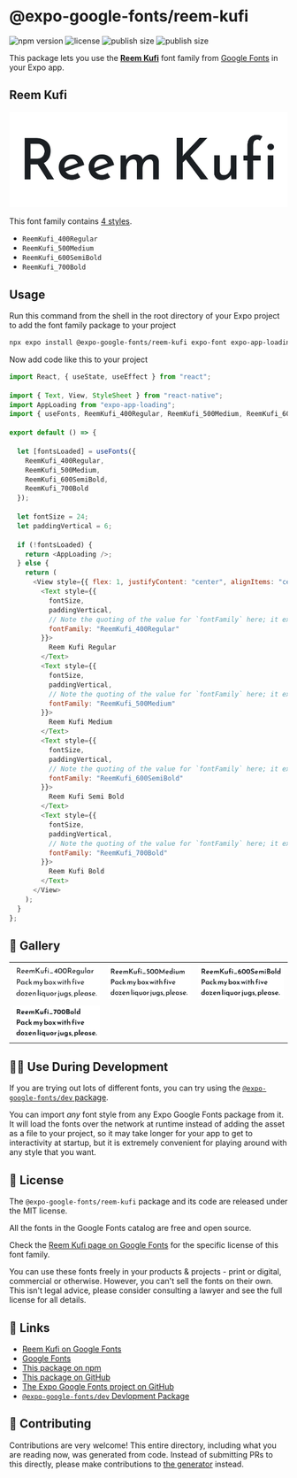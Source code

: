 # @expo-google-fonts/reem-kufi

![npm version](https://flat.badgen.net/npm/v/@expo-google-fonts/reem-kufi)
![license](https://flat.badgen.net/github/license/expo/google-fonts)
![publish size](https://flat.badgen.net/packagephobia/install/@expo-google-fonts/reem-kufi)
![publish size](https://flat.badgen.net/packagephobia/publish/@expo-google-fonts/reem-kufi)

This package lets you use the [**Reem Kufi**](https://fonts.google.com/specimen/Reem+Kufi) font family from [Google Fonts](https://fonts.google.com/) in your Expo app.

## Reem Kufi

![Reem Kufi](./font-family.png)

This font family contains [4 styles](#-gallery).

- `ReemKufi_400Regular`
- `ReemKufi_500Medium`
- `ReemKufi_600SemiBold`
- `ReemKufi_700Bold`

## Usage

Run this command from the shell in the root directory of your Expo project to add the font family package to your project

```sh
npx expo install @expo-google-fonts/reem-kufi expo-font expo-app-loading
```

Now add code like this to your project

```js
import React, { useState, useEffect } from "react";

import { Text, View, StyleSheet } from "react-native";
import AppLoading from "expo-app-loading";
import { useFonts, ReemKufi_400Regular, ReemKufi_500Medium, ReemKufi_600SemiBold, ReemKufi_700Bold } from '@expo-google-fonts/reem-kufi';

export default () => {

  let [fontsLoaded] = useFonts({
    ReemKufi_400Regular, 
    ReemKufi_500Medium, 
    ReemKufi_600SemiBold, 
    ReemKufi_700Bold
  });

  let fontSize = 24;
  let paddingVertical = 6;

  if (!fontsLoaded) {
    return <AppLoading />;
  } else {
    return (
      <View style={{ flex: 1, justifyContent: "center", alignItems: "center" }}>
        <Text style={{
          fontSize,
          paddingVertical,
          // Note the quoting of the value for `fontFamily` here; it expects a string!
          fontFamily: "ReemKufi_400Regular"
        }}>
          Reem Kufi Regular
        </Text>
        <Text style={{
          fontSize,
          paddingVertical,
          // Note the quoting of the value for `fontFamily` here; it expects a string!
          fontFamily: "ReemKufi_500Medium"
        }}>
          Reem Kufi Medium
        </Text>
        <Text style={{
          fontSize,
          paddingVertical,
          // Note the quoting of the value for `fontFamily` here; it expects a string!
          fontFamily: "ReemKufi_600SemiBold"
        }}>
          Reem Kufi Semi Bold
        </Text>
        <Text style={{
          fontSize,
          paddingVertical,
          // Note the quoting of the value for `fontFamily` here; it expects a string!
          fontFamily: "ReemKufi_700Bold"
        }}>
          Reem Kufi Bold
        </Text>
      </View>
    );
  }
};
```

## 🔡 Gallery


||||
|-|-|-|
|![ReemKufi_400Regular](./ReemKufi_400Regular.ttf.png)|![ReemKufi_500Medium](./ReemKufi_500Medium.ttf.png)|![ReemKufi_600SemiBold](./ReemKufi_600SemiBold.ttf.png)||
|![ReemKufi_700Bold](./ReemKufi_700Bold.ttf.png)||||


## 👩‍💻 Use During Development

If you are trying out lots of different fonts, you can try using the [`@expo-google-fonts/dev` package](https://github.com/expo/google-fonts/tree/master/font-packages/dev#readme).

You can import _any_ font style from any Expo Google Fonts package from it. It will load the fonts over the network at runtime instead of adding the asset as a file to your project, so it may take longer for your app to get to interactivity at startup, but it is extremely convenient for playing around with any style that you want.


## 📖 License

The `@expo-google-fonts/reem-kufi` package and its code are released under the MIT license.

All the fonts in the Google Fonts catalog are free and open source.

Check the [Reem Kufi page on Google Fonts](https://fonts.google.com/specimen/Reem+Kufi) for the specific license of this font family.

You can use these fonts freely in your products & projects - print or digital, commercial or otherwise. However, you can't sell the fonts on their own. This isn't legal advice, please consider consulting a lawyer and see the full license for all details.

## 🔗 Links

- [Reem Kufi on Google Fonts](https://fonts.google.com/specimen/Reem+Kufi)
- [Google Fonts](https://fonts.google.com/)
- [This package on npm](https://www.npmjs.com/package/@expo-google-fonts/reem-kufi)
- [This package on GitHub](https://github.com/expo/google-fonts/tree/master/font-packages/reem-kufi)
- [The Expo Google Fonts project on GitHub](https://github.com/expo/google-fonts)
- [`@expo-google-fonts/dev` Devlopment Package](https://github.com/expo/google-fonts/tree/master/font-packages/dev)

## 🤝 Contributing

Contributions are very welcome! This entire directory, including what you are reading now, was generated from code. Instead of submitting PRs to this directly, please make contributions to [the generator](https://github.com/expo/google-fonts/tree/master/packages/generator) instead.

